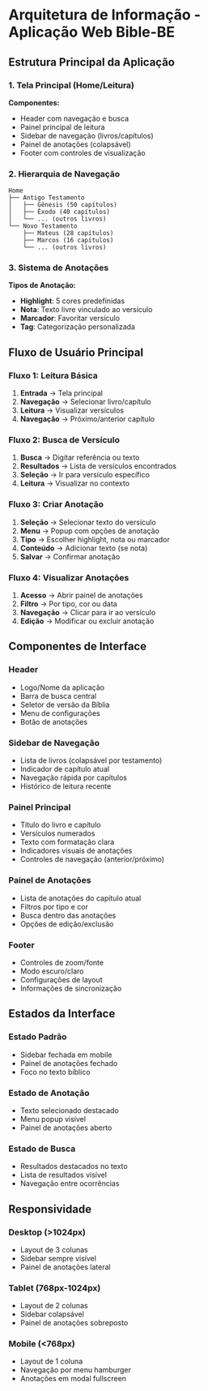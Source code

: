 # Arquitetura de Informação - Aplicação Web Bible-BE

## Estrutura Principal da Aplicação

### 1. Tela Principal (Home/Leitura)
**Componentes:**
- Header com navegação e busca
- Painel principal de leitura
- Sidebar de navegação (livros/capítulos)
- Painel de anotações (colapsável)
- Footer com controles de visualização

### 2. Hierarquia de Navegação
```
Home
├── Antigo Testamento
│   ├── Gênesis (50 capítulos)
│   ├── Êxodo (40 capítulos)
│   └── ... (outros livros)
└── Novo Testamento
    ├── Mateus (28 capítulos)
    ├── Marcos (16 capítulos)
    └── ... (outros livros)
```

### 3. Sistema de Anotações
**Tipos de Anotação:**
- **Highlight**: 5 cores predefinidas
- **Nota**: Texto livre vinculado ao versículo
- **Marcador**: Favoritar versículo
- **Tag**: Categorização personalizada

## Fluxo de Usuário Principal

### Fluxo 1: Leitura Básica
1. **Entrada** → Tela principal
2. **Navegação** → Selecionar livro/capítulo
3. **Leitura** → Visualizar versículos
4. **Navegação** → Próximo/anterior capítulo

### Fluxo 2: Busca de Versículo
1. **Busca** → Digitar referência ou texto
2. **Resultados** → Lista de versículos encontrados
3. **Seleção** → Ir para versículo específico
4. **Leitura** → Visualizar no contexto

### Fluxo 3: Criar Anotação
1. **Seleção** → Selecionar texto do versículo
2. **Menu** → Popup com opções de anotação
3. **Tipo** → Escolher highlight, nota ou marcador
4. **Conteúdo** → Adicionar texto (se nota)
5. **Salvar** → Confirmar anotação

### Fluxo 4: Visualizar Anotações
1. **Acesso** → Abrir painel de anotações
2. **Filtro** → Por tipo, cor ou data
3. **Navegação** → Clicar para ir ao versículo
4. **Edição** → Modificar ou excluir anotação

## Componentes de Interface

### Header
- Logo/Nome da aplicação
- Barra de busca central
- Seletor de versão da Bíblia
- Menu de configurações
- Botão de anotações

### Sidebar de Navegação
- Lista de livros (colapsável por testamento)
- Indicador de capítulo atual
- Navegação rápida por capítulos
- Histórico de leitura recente

### Painel Principal
- Título do livro e capítulo
- Versículos numerados
- Texto com formatação clara
- Indicadores visuais de anotações
- Controles de navegação (anterior/próximo)

### Painel de Anotações
- Lista de anotações do capítulo atual
- Filtros por tipo e cor
- Busca dentro das anotações
- Opções de edição/exclusão

### Footer
- Controles de zoom/fonte
- Modo escuro/claro
- Configurações de layout
- Informações de sincronização

## Estados da Interface

### Estado Padrão
- Sidebar fechada em mobile
- Painel de anotações fechado
- Foco no texto bíblico

### Estado de Anotação
- Texto selecionado destacado
- Menu popup visível
- Painel de anotações aberto

### Estado de Busca
- Resultados destacados no texto
- Lista de resultados visível
- Navegação entre ocorrências

## Responsividade

### Desktop (>1024px)
- Layout de 3 colunas
- Sidebar sempre visível
- Painel de anotações lateral

### Tablet (768px-1024px)
- Layout de 2 colunas
- Sidebar colapsável
- Painel de anotações sobreposto

### Mobile (<768px)
- Layout de 1 coluna
- Navegação por menu hamburger
- Anotações em modal fullscreen

